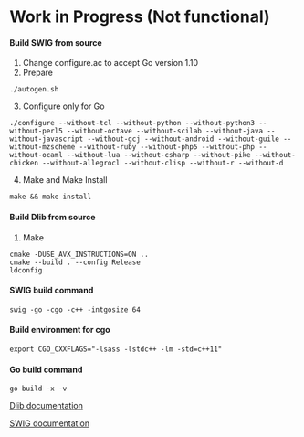 # Work in Progress (Not functional)

#### Build SWIG from source
1. Change configure.ac to accept Go version 1.10
2. Prepare
```shell
./autogen.sh
```
3. Configure only for Go
```shell
./configure --without-tcl --without-python --without-python3 --without-perl5 --without-octave --without-scilab --without-java --without-javascript --without-gcj --without-android --without-guile --without-mzscheme --without-ruby --without-php5 --without-php --without-ocaml --without-lua --without-csharp --without-pike --without-chicken --without-allegrocl --without-clisp --without-r --without-d
```
4. Make and Make Install
```shell
make && make install
```

#### Build Dlib from source
1. Make
```shell
cmake -DUSE_AVX_INSTRUCTIONS=ON ..
cmake --build . --config Release
ldconfig
```


#### SWIG build command
```shell
swig -go -cgo -c++ -intgosize 64
```

#### Build environment for cgo
```shell
export CGO_CXXFLAGS="-lsass -lstdc++ -lm -std=c++11"
```

#### Go build command
```shell
go build -x -v
```

[Dlib documentation](http://www.dlib.net)

[SWIG documentation](http://www.swig.org/Doc3.0/Go.html)
